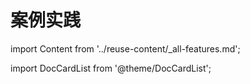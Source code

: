# 案例实践

import Content from '../reuse-content/_all-features.md';

<Content />


import DocCardList from '@theme/DocCardList';

<DocCardList />